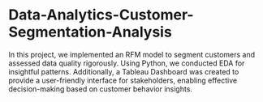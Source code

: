 # Data-Analytics-Customer-Segmentation-Analysis
In this project, we implemented an RFM model to segment customers and assessed data quality rigorously. Using Python, we conducted EDA for insightful patterns. Additionally, a Tableau Dashboard was created to provide a user-friendly interface for stakeholders, enabling effective decision-making based on customer behavior insights.
